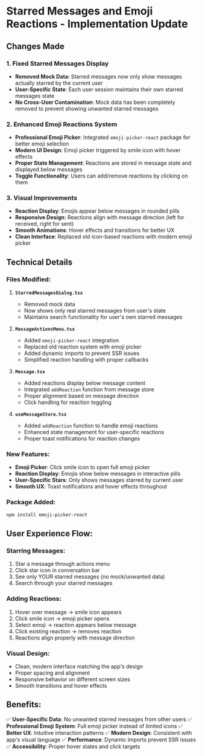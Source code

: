# Starred Messages and Emoji Reactions - Implementation Update

## Changes Made

### 1. Fixed Starred Messages Display
- **Removed Mock Data**: Starred messages now only show messages actually starred by the current user
- **User-Specific State**: Each user session maintains their own starred messages state
- **No Cross-User Contamination**: Mock data has been completely removed to prevent showing unwanted starred messages

### 2. Enhanced Emoji Reactions System
- **Professional Emoji Picker**: Integrated `emoji-picker-react` package for better emoji selection
- **Modern UI Design**: Emoji picker triggered by smile icon with hover effects
- **Proper State Management**: Reactions are stored in message state and displayed below messages
- **Toggle Functionality**: Users can add/remove reactions by clicking on them

### 3. Visual Improvements
- **Reaction Display**: Emojis appear below messages in rounded pills
- **Responsive Design**: Reactions align with message direction (left for received, right for sent)
- **Smooth Animations**: Hover effects and transitions for better UX
- **Clean Interface**: Replaced old icon-based reactions with modern emoji picker

## Technical Details

### Files Modified:
1. **`StarredMessagesDialog.tsx`**
   - Removed mock data
   - Now shows only real starred messages from user's state
   - Maintains search functionality for user's own starred messages

2. **`MessageActionsMenu.tsx`**
   - Added `emoji-picker-react` integration
   - Replaced old reaction system with emoji picker
   - Added dynamic imports to prevent SSR issues
   - Simplified reaction handling with proper callbacks

3. **`Message.tsx`**
   - Added reactions display below message content
   - Integrated `addReaction` function from message store
   - Proper alignment based on message direction
   - Click handling for reaction toggling

4. **`useMessageStore.tsx`**
   - Added `addReaction` function to handle emoji reactions
   - Enhanced state management for user-specific reactions
   - Proper toast notifications for reaction changes

### New Features:
- **Emoji Picker**: Click smile icon to open full emoji picker
- **Reaction Display**: Emojis show below messages in interactive pills
- **User-Specific Stars**: Only shows messages starred by current user
- **Smooth UX**: Toast notifications and hover effects throughout

### Package Added:
```bash
npm install emoji-picker-react
```

## User Experience Flow:

### Starring Messages:
1. Star a message through actions menu
2. Click star icon in conversation bar
3. See only YOUR starred messages (no mock/unwanted data)
4. Search through your starred messages

### Adding Reactions:
1. Hover over message → smile icon appears
2. Click smile icon → emoji picker opens
3. Select emoji → reaction appears below message
4. Click existing reaction → removes reaction
5. Reactions align properly with message direction

### Visual Design:
- Clean, modern interface matching the app's design
- Proper spacing and alignment
- Responsive behavior on different screen sizes
- Smooth transitions and hover effects

## Benefits:
✅ **User-Specific Data**: No unwanted starred messages from other users
✅ **Professional Emoji System**: Full emoji picker instead of limited icons
✅ **Better UX**: Intuitive interaction patterns
✅ **Modern Design**: Consistent with app's visual language
✅ **Performance**: Dynamic imports prevent SSR issues
✅ **Accessibility**: Proper hover states and click targets

